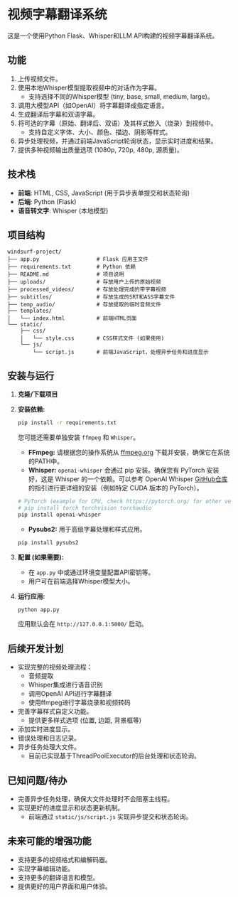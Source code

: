 # 视频字幕翻译系统

这是一个使用Python Flask、Whisper和LLM API构建的视频字幕翻译系统。

## 功能

1.  上传视频文件。
2.  使用本地Whisper模型提取视频中的对话作为字幕。
    *   支持选择不同的Whisper模型 (tiny, base, small, medium, large)。
3.  调用大模型API（如OpenAI）将字幕翻译成指定语言。
4.  生成翻译后字幕和双语字幕。
5.  将可选的字幕（原始、翻译后、双语）及其样式嵌入（烧录）到视频中。
    *   支持自定义字体、大小、颜色、描边、阴影等样式。
6.  异步处理视频，并通过前端JavaScript轮询状态，显示实时进度和结果。
7.  提供多种视频输出质量选项 (1080p, 720p, 480p, 源质量)。

## 技术栈
*   **前端**: HTML, CSS, JavaScript (用于异步表单提交和状态轮询)
*   **后端**: Python (Flask)
*   **语音转文字**: Whisper (本地模型)

## 项目结构

```
windsurf-project/
├── app.py                  # Flask 应用主文件
├── requirements.txt        # Python 依赖
├── README.md               # 项目说明
├── uploads/                # 存放用户上传的原始视频
├── processed_videos/       # 存放处理完成的带字幕视频
├── subtitles/              # 存放生成的SRT和ASS字幕文件
├── temp_audio/             # 存放提取的临时音频文件
├── templates/
│   └── index.html          # 前端HTML页面
└── static/
    ├── css/
    │   └── style.css       # CSS样式文件 (如果使用)
    └── js/
        └── script.js       # 前端JavaScript，处理异步任务和进度显示
```

## 安装与运行

1.  **克隆/下载项目**

2.  **安装依赖:**
    ```bash
    pip install -r requirements.txt
    ```
    您可能还需要单独安装 `ffmpeg` 和 `Whisper`。
    *   **FFmpeg:** 请根据您的操作系统从 [ffmpeg.org](https://ffmpeg.org/download.html) 下载并安装，确保它在系统的PATH中。
    *   **Whisper:** `openai-whisper` 会通过 pip 安装。确保您有 PyTorch 安装好，这是 Whisper 的一个依赖。可以参考 OpenAI Whisper [GitHub仓库](https://github.com/openai/whisper) 的指引进行更详细的安装（例如特定 CUDA 版本的 PyTorch）。
      ```bash
      # PyTorch (example for CPU, check https://pytorch.org/ for other versions)
      # pip install torch torchvision torchaudio
      pip install openai-whisper
      ```
    *   **Pysubs2:** 用于高级字幕处理和样式应用。
      ```bash
      pip install pysubs2
      ```

3.  **配置 (如果需要):**
    *   在 `app.py` 中或通过环境变量配置API密钥等。
    *   用户可在前端选择Whisper模型大小。

4.  **运行应用:**
    ```bash
    python app.py
    ```
    应用默认会在 `http://127.0.0.1:5000/` 启动。

## 后续开发计划

*   实现完整的视频处理流程：
    *   音频提取
    *   Whisper集成进行语音识别
    *   调用OpenAI API进行字幕翻译
    *   使用ffmpeg进行字幕烧录和视频转码
*   完善字幕样式自定义功能。
    *   提供更多样式选项 (位置, 边距, 背景框等)
*   添加实时进度显示。
*   错误处理和日志记录。
*   异步任务处理大文件。
    *   目前已实现基于ThreadPoolExecutor的后台处理和状态轮询。

## 已知问题/待办
*   完善异步任务处理，确保大文件处理时不会阻塞主线程。
*   实现更好的进度显示和状态更新机制。
    *   前端通过 `static/js/script.js` 实现异步提交和状态轮询。

## 未来可能的增强功能
*   支持更多的视频格式和编解码器。
*   实现字幕编辑功能。
*   支持更多的翻译语言和模型。
*   提供更好的用户界面和用户体验。
